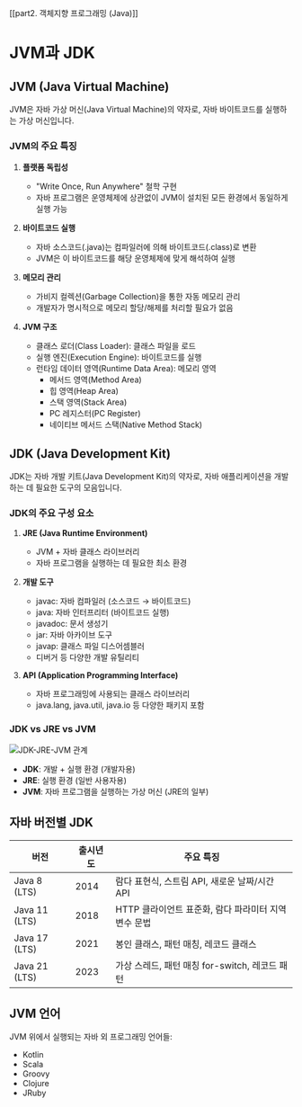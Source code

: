 [[part2. 객체지향 프로그래밍 (Java)]]

# JVM과 JDK

## JVM (Java Virtual Machine)

JVM은 자바 가상 머신(Java Virtual Machine)의 약자로, 자바 바이트코드를 실행하는 가상 머신입니다.

### JVM의 주요 특징

1. **플랫폼 독립성**
    
    - "Write Once, Run Anywhere" 철학 구현
    - 자바 프로그램은 운영체제에 상관없이 JVM이 설치된 모든 환경에서 동일하게 실행 가능
2. **바이트코드 실행**
    
    - 자바 소스코드(.java)는 컴파일러에 의해 바이트코드(.class)로 변환
    - JVM은 이 바이트코드를 해당 운영체제에 맞게 해석하여 실행
3. **메모리 관리**
    
    - 가비지 컬렉션(Garbage Collection)을 통한 자동 메모리 관리
    - 개발자가 명시적으로 메모리 할당/해제를 처리할 필요가 없음
4. **JVM 구조**
    
    - 클래스 로더(Class Loader): 클래스 파일을 로드
    - 실행 엔진(Execution Engine): 바이트코드를 실행
    - 런타임 데이터 영역(Runtime Data Area): 메모리 영역
        - 메서드 영역(Method Area)
        - 힙 영역(Heap Area)
        - 스택 영역(Stack Area)
        - PC 레지스터(PC Register)
        - 네이티브 메서드 스택(Native Method Stack)

## JDK (Java Development Kit)

JDK는 자바 개발 키트(Java Development Kit)의 약자로, 자바 애플리케이션을 개발하는 데 필요한 도구의 모음입니다.

### JDK의 주요 구성 요소

1. **JRE (Java Runtime Environment)**
    
    - JVM + 자바 클래스 라이브러리
    - 자바 프로그램을 실행하는 데 필요한 최소 환경
2. **개발 도구**
    
    - javac: 자바 컴파일러 (소스코드 → 바이트코드)
    - java: 자바 인터프리터 (바이트코드 실행)
    - javadoc: 문서 생성기
    - jar: 자바 아카이브 도구
    - javap: 클래스 파일 디스어셈블러
    - 디버거 등 다양한 개발 유틸리티
3. **API (Application Programming Interface)**
    
    - 자바 프로그래밍에 사용되는 클래스 라이브러리
    - java.lang, java.util, java.io 등 다양한 패키지 포함

### JDK vs JRE vs JVM

![JDK-JRE-JVM 관계](https://example.com/jdk-jre-jvm.png)

- **JDK**: 개발 + 실행 환경 (개발자용)
- **JRE**: 실행 환경 (일반 사용자용)
- **JVM**: 자바 프로그램을 실행하는 가상 머신 (JRE의 일부)

## 자바 버전별 JDK

|버전|출시년도|주요 특징|
|---|---|---|
|Java 8 (LTS)|2014|람다 표현식, 스트림 API, 새로운 날짜/시간 API|
|Java 11 (LTS)|2018|HTTP 클라이언트 표준화, 람다 파라미터 지역변수 문법|
|Java 17 (LTS)|2021|봉인 클래스, 패턴 매칭, 레코드 클래스|
|Java 21 (LTS)|2023|가상 스레드, 패턴 매칭 for-switch, 레코드 패턴|

## JVM 언어

JVM 위에서 실행되는 자바 외 프로그래밍 언어들:

- Kotlin
- Scala
- Groovy
- Clojure
- JRuby